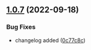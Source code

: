 ## [1.0.7](https://github.com/shubhadip/svelte-otp/compare/v1.0.6...v1.0.7) (2022-09-18)


### Bug Fixes

* changelog added ([0c77c8c](https://github.com/shubhadip/svelte-otp/commit/0c77c8c4c1f11484f3974e23a3472b7898b804c5))
